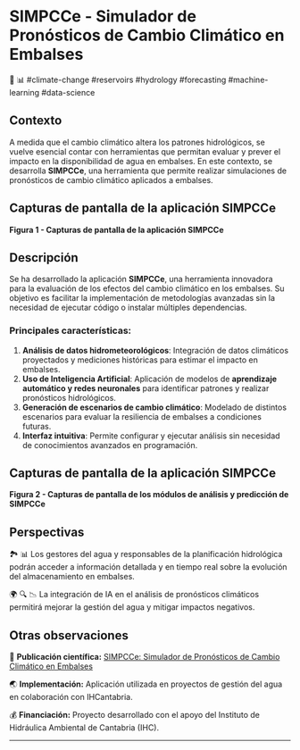 # SIMPCCe - Simulador de Pronósticos de Cambio Climático en Embalses
🌊 📊 #climate-change #reservoirs #hydrology #forecasting #machine-learning #data-science

## Contexto

A medida que el cambio climático altera los patrones hidrológicos, se vuelve esencial contar con herramientas que permitan evaluar y prever el impacto en la disponibilidad de agua en embalses. En este contexto, se desarrolla **SIMPCCe**, una herramienta que permite realizar simulaciones de pronósticos de cambio climático aplicados a embalses.

## Capturas de pantalla de la aplicación SIMPCCe

**Figura 1 - Capturas de pantalla de la aplicación SIMPCCe**

## Descripción

Se ha desarrollado la aplicación **SIMPCCe**, una herramienta innovadora para la evaluación de los efectos del cambio climático en los embalses. Su objetivo es facilitar la implementación de metodologías avanzadas sin la necesidad de ejecutar código o instalar múltiples dependencias. 

### Principales características:

1. **Análisis de datos hidrometeorológicos**: Integración de datos climáticos proyectados y mediciones históricas para estimar el impacto en embalses.
2. **Uso de Inteligencia Artificial**: Aplicación de modelos de **aprendizaje automático y redes neuronales** para identificar patrones y realizar pronósticos hidrológicos.
3. **Generación de escenarios de cambio climático**: Modelado de distintos escenarios para evaluar la resiliencia de embalses a condiciones futuras.
4. **Interfaz intuitiva**: Permite configurar y ejecutar análisis sin necesidad de conocimientos avanzados en programación.

## Capturas de pantalla de la aplicación SIMPCCe

**Figura 2 - Capturas de pantalla de los módulos de análisis y predicción de SIMPCCe**

## Perspectivas

🏞️ 📊 Los gestores del agua y responsables de la planificación hidrológica podrán acceder a información detallada y en tiempo real sobre la evolución del almacenamiento en embalses.

🌍 🔍 📉 La integración de IA en el análisis de pronósticos climáticos permitirá mejorar la gestión del agua y mitigar impactos negativos.

## Otras observaciones

📄 **Publicación científica:** [SIMPCCe: Simulador de Pronósticos de Cambio Climático en Embalses](https://zenodo.org/record/11103323)

🌏 **Implementación:** Aplicación utilizada en proyectos de gestión del agua en colaboración con IHCantabria.

💰 **Financiación:** Proyecto desarrollado con el apoyo del Instituto de Hidráulica Ambiental de Cantabria (IHC).

---
